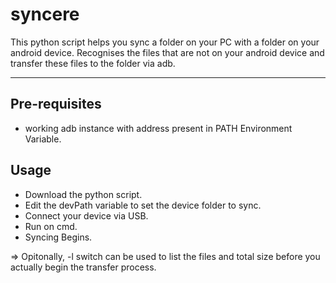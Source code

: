 # syncere
This python script helps you sync a folder on your PC with a folder on your android device.
Recognises the files that are not on your android device and transfer these files to the folder via adb.

<hr>

## Pre-requisites
- working adb instance with address present in PATH Environment Variable.

## Usage
- Download the python script.
- Edit the devPath variable to set the device folder to sync.
- Connect your device via USB.
- Run on cmd.
- Syncing Begins.

=> Opitonally, -l switch can be used to list the files and total size before you actually begin the transfer process.
